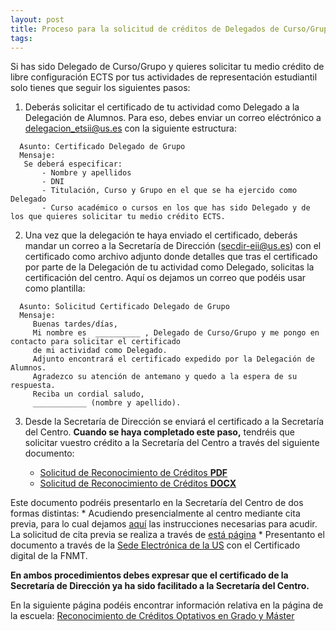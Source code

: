 ```yaml
---
layout: post
title: Proceso para la solicitud de créditos de Delegados de Curso/Grupo.
tags: 
---
```


Si has sido Delegado de Curso/Grupo y quieres solicitar tu medio crédito de libre configuración ECTS por tus actividades de representación estudiantil solo tienes que seguir los siguientes pasos:

1. Deberás solicitar el certificado de tu actividad como Delegado a la Delegación de Alumnos. Para eso, debes enviar un correo eléctrónico a delegacion_etsii@us.es con la siguiente estructura:
```
  Asunto: Certificado Delegado de Grupo
  Mensaje:
   Se deberá especificar: 
       - Nombre y apellidos
       - DNI
       - Titulación, Curso y Grupo en el que se ha ejercido como Delegado
       - Curso académico o cursos en los que has sido Delegado y de los que quieres solicitar tu medio crédito ECTS.
```
2. Una vez que la delegación te haya enviado el certificado, deberás mandar un correo a la Secretaría de Dirección (secdir-eii@us.es) con el certificado como archivo adjunto donde detalles que tras el certificado por parte de la Delegación de tu actividad como Delegado, solicitas la certificación del centro. Aquí os dejamos un correo que podéis usar como plantilla:
```
  Asunto: Solicitud Certificado Delegado de Grupo
  Mensaje:
     Buenas tardes/días,
     Mi nombre es  __________ , Delegado de Curso/Grupo y me pongo en contacto para solicitar el certificado
     de mi actividad como Delegado.
     Adjunto encontrará el certificado expedido por la Delegación de Alumnos.
     Agradezco su atención de antemano y quedo a la espera de su respuesta.
     Reciba un cordial saludo,
     ____________ (nombre y apellido).
```
3. Desde la Secretaría de Dirección se enviará el certificado a la Secretaría del Centro. **Cuando se haya completado este paso,** tendréis que solicitar vuestro crédito a la Secretaría del Centro a través del siguiente documento:
        
     * [Solicitud de Reconocimiento de Créditos **PDF**](https://www.informatica.us.es/docs/secretaria/impresos/solicitud_rec_creditos_optativos.pdf)
     * [Solicitud de Reconocimiento de Créditos **DOCX**](https://www.informatica.us.es/docs/secretaria/impresos/solicitud_rec_creditos_optativos.docx)
        
  Este documento podréis presentarlo en la Secretaría del Centro de dos formas distintas:
     * Acudiendo presencialmente al centro mediante cita previa, para lo cual dejamos [aquí](https://www.informatica.us.es/docs/noticias/anuncios/Acceso-citaprevia-Secretaria.pdf) las instrucciones necesarias para acudir.
              La solicitud de cita previa se realiza a través de [está página](https://institucional.us.es/cprevias/?ce=3)
     * Presentanto el documento a través de la [Sede Electrónica de la US](https://sede.us.es/web/guest/detalle/-/journal_content/56_INSTANCE_q0YK/10137/27102/?redirect=%2Fweb%2Fguest%2Fhome) con el Certificado digital de la FNMT.
        
  **En ambos procedimientos debes expresar que el certificado de la Secretaría de Dirección ya ha sido facilitado a la Secretaría del Centro.**
        
  En la siguiente página podéis encontrar información relativa en la página de la escuela:
        [Reconocimiento de Créditos Optativos en Grado y Máster](https://www.informatica.us.es/index.php/secretaria/rec-creditos/rec-creditos-optativos-en-grado-y-master)
